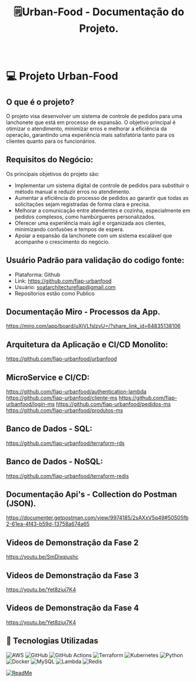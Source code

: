 <div align='Center'>
    <h1><b>🗒Urban-Food - Documentação do Projeto.</b></h1>
<br />
<br />
</div>

# 💻 Projeto Urban-Food

## O que é o projeto?
O projeto visa desenvolver um sistema de controle de pedidos para uma lanchonete que está em processo de expansão. 
O objetivo principal é otimizar o atendimento, minimizar erros e melhorar a eficiência da operação, garantindo uma experiência mais satisfatória tanto para os clientes quanto para os funcionários.

## Requisitos do Negócio:

Os principais objetivos do projeto são:

 - Implementar um sistema digital de controle de pedidos para substituir o método manual e reduzir erros no atendimento.
 - Aumentar a eficiência do processo de pedidos ao garantir que todas as solicitações sejam registradas de forma clara e precisa.
 - Melhorar a comunicação entre atendentes e cozinha, especialmente em pedidos complexos, como hambúrgueres personalizados.
 - Oferecer uma experiência mais ágil e organizada aos clientes, minimizando confusões e tempos de espera.
 - Apoiar a expansão da lanchonete com um sistema escalável que acompanhe o crescimento do negócio.

## Usuário Padrão para validação do codigo fonte:

 - Plataforma: Github
 - Link: https://github.com/fiap-urbanfood
 - Usuário: soatarchitecturefiap@gmail.com
 - Reposítorios estão como Publico

## Documentação Miro - Processos da App.
https://miro.com/app/board/uXjVLfslzvU=/?share_link_id=64835138106

## Arquitetura da Aplicação e CI/CD Monolito:
https://github.com/fiap-urbanfood/urbanfood

## MicroService e CI/CD:
https://github.com/fiap-urbanfood/authentication-lambda
https://github.com/fiap-urbanfood/cliente-ms
https://github.com/fiap-urbanfood/login-ms
https://github.com/fiap-urbanfood/pedidos-ms
https://github.com/fiap-urbanfood/produtos-ms

## Banco de Dados - SQL:
https://github.com/fiap-urbanfood/terraform-rds

## Banco de Dados - NoSQL:
https://github.com/fiap-urbanfood/terraform-redis

## Documentação Api's - Collection do Postman (JSON). 
https://documenter.getpostman.com/view/9974185/2sAXxV5q49#50505fb2-61ea-4f43-b59d-13758a674a65

## Videos de Demonstração da Fase 2
https://youtu.be/SmDixqjushc

## Videos de Demonstração da Fase 3
https://youtu.be/Yet8ziuj7K4

## Videos de Demonstração da Fase 4
https://youtu.be/Yet8ziuj7K4

## 📎 Tecnologias Utilizadas

![AWS](https://img.shields.io/badge/AWS-%23FF9900.svg?style=for-the-badge&logo=amazon-aws&logoColor=white)
![GitHub](https://img.shields.io/badge/github-%23121011.svg?style=for-the-badge&logo=github&logoColor=white)
![GitHub Actions](https://img.shields.io/badge/github%20actions-%232671E5.svg?style=for-the-badge&logo=githubactions&logoColor=white)
![Terraform](https://img.shields.io/badge/terraform-%235835CC.svg?style=for-the-badge&logo=terraform&logoColor=white)
![Kubernetes](https://img.shields.io/badge/kubernetes-%23326ce5.svg?style=for-the-badge&logo=kubernetes&logoColor=white)
![Python](https://img.shields.io/badge/python-3670A0?style=for-the-badge&logo=python&logoColor=ffdd54)
![Docker](https://img.shields.io/badge/docker-%230db7ed.svg?style=for-the-badge&logo=docker&logoColor=white)
![MySQL](https://img.shields.io/badge/mysql-4479A1.svg?style=for-the-badge&logo=mysql&logoColor=white)
![Lambda](https://img.shields.io/badge/-AWS%20Lambda-FF9900?style=flat-square&logo=AWS%20Lambda&logoColor=white)
![Redis](https://img.shields.io/badge/redis-%23DD0031.svg?style=for-the-badge&logo=redis&logoColor=white)

[![ReadMe](https://img.shields.io/badge/ReadMe-018EF5?logo=readme&logoColor=white)](#)
